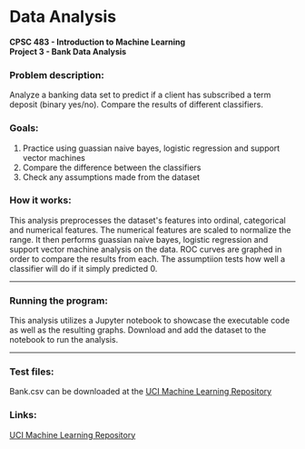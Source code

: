# Data Analysis
**CPSC 483 - Introduction to Machine Learning**\
**Project 3 - Bank Data Analysis**

### **Problem description:**

Analyze a banking data set to predict if a client has subscribed a term deposit (binary yes/no). Compare the results of different classifiers.

### **Goals:**
1. Practice using guassian naive bayes, logistic regression and support vector machines
2. Compare the difference between the classifiers
3. Check any assumptions made from the dataset

### **How it works:**

This analysis preprocesses the dataset's features into ordinal, categorical and numerical features. The numerical features are scaled to normalize the range. It then performs guassian naive bayes, logistic regression and support vector machine analysis on the data. ROC curves are graphed in order to compare the results from each. The assumptiion tests how well a classifier will do if it simply predicted 0.

---

### **Running the program:**

This analysis utilizes a Jupyter notebook to showcase the executable code as well as the resulting graphs. Download and add the dataset to the notebook to run the analysis.

---

### **Test files:**
Bank.csv can be downloaded at the [UCI Machine Learning Repository](https://archive.ics.uci.edu/ml/datasets/Bank+Marketing)

### **Links:**
[UCI Machine Learning Repository](https://archive.ics.uci.edu/ml/datasets/Bank+Marketing)
